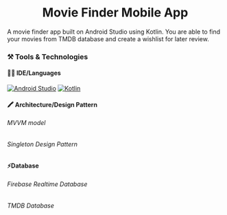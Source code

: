 <h1 align="center"> Movie Finder Mobile App </h1>

<p>A movie finder app built on Android Studio using Kotlin. You are able to find your movies from TMDB database and create a wishlist for later review.</p>

<h3 align="left">⚒️ Tools & Technologies</h3>
<h4 align="left"> 👩‍💻 IDE/Languages </h4>

[![Android Studio](https://img.shields.io/badge/Android-3DDC84?style=for-the-badge&logo=android&logoColor=white)](#)
[![Kotlin](https://img.shields.io/badge/Kotlin-0095D5?&style=for-the-badge&logo=kotlin&logoColor=white)](#)

<h4 align="left"> 🖍 Architecture/Design Pattern </h4>

<h6 align="left"> MVVM model </h6>
<h6 align="left"> Singleton Design Pattern </h6>

<h4 align="left">⚡Database </h4>

<h6 align="left"> Firebase Realtime Database </h6>
<h6 align="left"> TMDB Database </h6>

